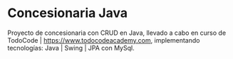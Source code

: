 # Concesionaria Java

Proyecto de concesionaria con CRUD en Java, llevado a cabo en curso de TodoCode | https://www.todocodeacademy.com, implementando tecnologías: Java | Swing | JPA con MySql.
